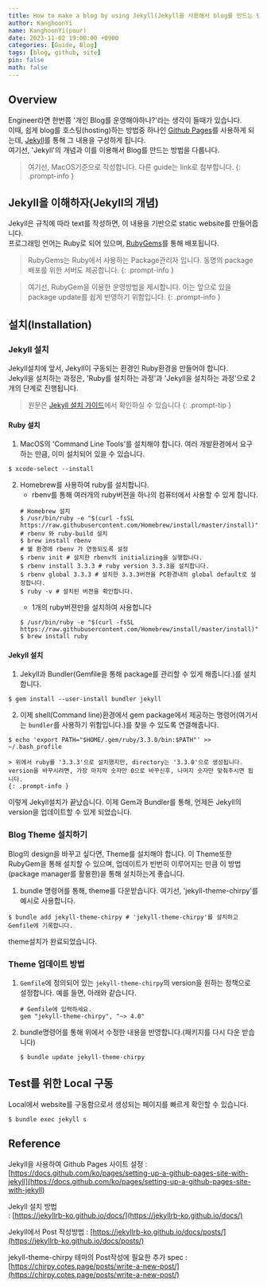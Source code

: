 ```yaml
---
title: How to make a blog by using Jekyll(Jekyll을 사용해서 blog를 만드는 방법)
author: KanghoonYi
name: KanghoonYi(pour)
date: 2023-11-02 19:00:00 +0900
categories: [Guide, Blog]
tags: [blog, github, site]
pin: false
math: false
---
```

## Overview
Engineer라면 한번쯤 '개인 Blog를 운영해야하나?'라는 생각이 들때가 있습니다.  
이때, 쉽게 blog를 호스팅(hosting)하는 방법중 하나인 [Github Pages](https://pages.github.com/)를 사용하게 되는데, [Jekyll](https://jekyllrb-ko.github.io/)를 통해 그 내용을 구성하게 됩니다.  
여기선, 'Jekyll'의 개념과 이를 이용해서 Blog를 만드는 방법을 다룹니다.

>여기선, MacOS기준으로 작성합니다. 다른 guide는 link로 첨부합니다.
{: .prompt-info }


## Jekyll을 이해하자(Jekyll의 개념)
Jekyll은 규칙에 따라 text를 작성하면, 이 내용을 기반으로 static website를 만들어줍니다.  
프로그래밍 언어는 Ruby로 되어 있으며, [RubyGems](https://rubygems.org/)를 통해 배포됩니다.
>RubyGems는 Ruby에서 사용하는 Package관리자 입니다. 동명의 package배포를 위한 서버도 제공합니다.
{: .prompt-info }

>여기선, RubyGem을 이용한 운영방법을 제시합니다. 이는 앞으로 있을 package update를 쉽게 반영하기 위함입니다.
{: .prompt-info }

## 설치(Installation)
### Jekyll 설치
Jekyll설치에 앞서, Jekyll이 구동되는 환경인 Ruby환경을 만들어야 합니다.  
Jekyll을 설치하는 과정은, 'Ruby를 설치하는 과정'과 'Jekyll을 설치하는 과정'으로 2개의 단계로 진행됩니다.
>원문은 [Jekyll 설치 가이드](https://jekyllrb-ko.github.io/docs/installation/)에서 확인하실 수 있습니다
{: .prompt-tip }

#### Ruby 설치
1. MacOS의 'Command Line Tools'를 설치해야 합니다. 여러 개발환경에서 요구하는 만큼, 이미 설치되어 있을 수 있습니다.
```shell
$ xcode-select --install
```

2. Homebrew를 사용하여 ruby를 설치합니다.
   - rbenv를 통해 여러개의 ruby버젼을 하나의 컴퓨터에서 사용할 수 있게 합니다.
    ```shell
    # Homebrew 설치
    $ /usr/bin/ruby -e "$(curl -fsSL https://raw.githubusercontent.com/Homebrew/install/master/install)"
    # rbenv 와 ruby-build 설치
    $ brew install rbenv
    # 쉘 환경에 rbenv 가 연동되도록 설정
    $ rbenv init # 설치한 rbenv의 initializing을 실행합니다.
    $ rbenv install 3.3.3 # ruby version 3.3.3을 설치합니다.
    $ rbenv global 3.3.3 # 설치한 3.3.3버젼을 PC환경내의 global default로 설정합니다.
    $ ruby -v # 설치된 버젼을 확인합니다.
    ```
   - 1개의 ruby버젼만을 설치하여 사용합니다
    ```shell
    $ /usr/bin/ruby -e "$(curl -fsSL https://raw.githubusercontent.com/Homebrew/install/master/install)"
    $ brew install ruby
    ```

#### Jekyll 설치
1. Jekyll과 Bundler(Gemfile을 통해 package를 관리할 수 있게 해줍니다.)를 설치합니다.
```shell
$ gem install --user-install bundler jekyll
```
2. 이제 shell(Command line)환경에서 gem package에서 제공하는 명령어(여기서는 `bundler`를 사용하기 위함입니다.)를 찾을 수 있도록 연결해줍니다.
```shell
$ echo 'export PATH="$HOME/.gem/ruby/3.3.0/bin:$PATH"' >> ~/.bash_profile
```

    > 위에서 ruby를 '3.3.3'으로 설치했지만, directory는 '3.3.0'으로 생성됩니다. version을 바꾸시려면, 가장 마지막 숫자만 0으로 바꾸신후, 나머지 숫자만 맞춰주시면 됩니다.
    {: .prompt-info }

이렇게 Jekyll설치가 끝났습니다. 이제 Gem과 Bundler를 통해, 언제든 Jekyll의 version을 업데이트할 수 있게 되었습니다.

### Blog Theme 설치하기
Blog의 design을 바꾸고 싶다면, Theme를 설치해야 합니다.
이 Theme또한 RubyGem을 통해 설치할 수 있으며, 업데이트가 빈번히 이루어지는 만큼 이 방법(package manager를 활용한)을 통해 설치하는게 좋습니다.

1. bundle 명령어를 통해, theme를 다운받습니다. 여기선, 'jekyll-theme-chirpy'를 예시로 사용합니다.
```shell
$ bundle add jekyll-theme-chirpy # 'jekyll-theme-chirpy'를 설치하고 Gemfile에 기록합니다.
```

theme설치가 완료되었습니다.

### Theme 업데이트 방법
1. `Gemfile`에 정의되어 있는 `jekyll-theme-chirpy`의 version을 원하는 정책으로 설정합니다. 예를 들면, 아래와 같습니다.
    ```text
   # Gemfile에 입력하세요.
    gem "jekyll-theme-chirpy", "~> 4.0"
    ```
2. bundle명령어를 통해 위에서 수정한 내용을 반영합니다.(패키지를 다시 다운 받습니다)
    ```shell
    $ bundle update jekyll-theme-chirpy
    ```

## Test를 위한 Local 구동
Local에서 website를 구동함으로서 생성되는 페이지를 빠르게 확인할 수 있습니다.
```shell
$ bundle exec jekyll s
```



## Reference

Jekyll을 사용하여 Github Pages 사이트 설정
: [https://docs.github.com/ko/pages/setting-up-a-github-pages-site-with-jekyll](https://docs.github.com/ko/pages/setting-up-a-github-pages-site-with-jekyll)  

Jekyll 설치 방법  
: [https://jekyllrb-ko.github.io/docs/](https://jekyllrb-ko.github.io/docs/)

Jekyll에서 Post 작성방법
: [https://jekyllrb-ko.github.io/docs/posts/](https://jekyllrb-ko.github.io/docs/posts/)

jekyll-theme-chirpy 테마의 Post작성에 필요한 추가 spec
: [https://chirpy.cotes.page/posts/write-a-new-post/](https://chirpy.cotes.page/posts/write-a-new-post/)
